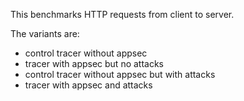 This benchmarks HTTP requests from client to server.

The variants are:
- control tracer without appsec
- tracer with appsec but no attacks
- control tracer without appsec but with attacks
- tracer with appsec and attacks

